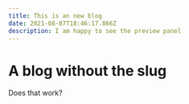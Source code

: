 ```yaml
---
title: This is an new blog
date: 2021-08-07T18:46:17.866Z
description: I am happy to see the preview panel
---
```

# A blog without the slug

Does that work?